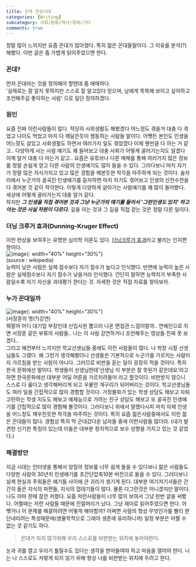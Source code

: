 ```yaml
---
title: 꼰대 전성시대
categories: [Writing]
subcategory: 사회/문화/역사/경제/기타
comments: true
---
```


정말 많이 느끼지만 요즘 꼰대가 많아졌다. 특히 젊은 꼰대들말이다. 그 이유를 분석(?) 해봤다.  이번 글은 좀 가볍게 읽어주었으면 한다.  

### 꼰대?
먼저 꼰대라는 것을 정의해야 할텐데 좀 애매하다.  
 '실제로는 잘 알지 못하지만 스스로 잘 알고있다 믿으며, 남에게 똑똑해 보이고 싶어하고 조언해주길 좋아하는 사람' 으로 일단 정의하겠다.  

### 원인
요즘 진짜 이런사람들이 많다. 적당히 사회생활도 해봤겠다 어느정도 겪을거 대충 다 겪었고 나이도 먹었고 마치 다 깨달은듯이 행동하는 사람들 말이다. 어쨋든 본인도 인생을 어느정도 살았고 사회생활도 하면서 여러가지 일도 겪었겠다 이제 웬만큼 다 아는 거 같고.. 다양하게 사는 사람 얘기도 꽤 들어보고 대충 사회가 어떻게 굴러가는지도 알겠다 이제 알거 대충 다 아는거 같고.. 요즘은 유튜브나 다른 매채를 통해 여러가지 많은 정보를 정말 손쉽게 얻고 다른 사람의 인생얘기도 많이 들을 수 있다. 그러다보니 마치 자기가 정말 많은 지식가지고 있고 많은 경험을 해본듯한 착각을 마주하게 되는 것이다. 술자리에서 누군가의 굴곡진 인생얘기를 듣자하면 마치 자기도 겪어보고 인생의 산전수전을 다 겪어본 것 같이 착각한다. 이렇게 다양하게 살아가는 사람얘기를 꽤 많이 들어봤다. 세상에 어떻게 굴러가는지 대충 알거 같다.  
하지만 ***그 인생을 직접 겪어본 것과 그냥 누군가의 얘기를 들어서 '그런인생도 있지' 하고 아는 것은 사실 차원이 다르다.*** 길을 아는 것과 그 길을 직접 걷는 것은 정말 다른 일이다.  

### 더닝 크루거 효과(Dunning-Kruger Effect)
이런 현상을 보여주는 유명한 심리학 이론도 있다. [더닝크루거 효과](https://en.wikipedia.org/wiki/Dunning%E2%80%93Kruger_effect)라고 불리는 인지편향이다.  
![image](https://github.com/user-attachments/assets/f9bb5ff1-5027-4050-a10c-9f3500445ba8){: width="40%" height="30%"}  
(source : wikipedia)  
능력이 낮은 사람은 실제 점수보다 자기 점수가 높다고 인식했다. 반면에 능력이 높은 사람은 실제점수보다 자기 점수가 낮을거라 인식했다. 간단히 말하면 능력치가 부족한 사람일수록 자기 자신을 과대평가 한다는 것. 자세한 것은 직접 자료를 찾아보자.  


### 누가 꼰대일까
![image](https://github.com/user-attachments/assets/38cdb373-e7f2-4f3a-8340-342025c5fea1){: width="40%" height="30%"}  
(서장훈의 명(?)강연)  
뭐랄까 어디 대기업 부장인데 신입사원 뽑으러 나온 면접관 느낌이랄까.. 연예인으로 치면 서장훈 같은 부류의 사람들.. 나는 이 사람 강연하거나 조언해주는 영상들 진짜 못 보겠다..  
그리고 예전부터 느끼지만 학교선생님들 중에도 이런 사람들이 많다. 나 학창 시절 선생님들도 그랬다. 왜 그런가 생각해봤더니 선생들은 기본적으로 누군가를 가르치는 사람이지 가르침을 받는 사람이 아니다. 그러므로 비판을 듣는 일이 굉장히 적을 것이다. 특히 한국 문화에선 말이다. 학생들이 선생님한테'선생님 이 부분은 잘 못된거 같은데요'라고 하면 한국문화에선 대부분 어딜 어른을 가르치려들어 라고 할것이다. 비판받지 않으니 스스로 다 옳다고 생각해버리게 되고 우물안 개구리가 되어버리는 것이다. 학교선생님들도 여러 일을 간접적으로 많이 경험할 것이다. 가정불화가 있는 학생 상담도 해보고 자퇴고민하는 학생 지도도 해보고 예체능으로 가려는 친구 상담도 해보고 또 굴곡진 인생얘기를 간접적으로 많이 경험해 볼것이다. 그러다보니 위에서 말했다시피 마치 이제 인생을 어느정도 깨우친듯한 착각을 마주하는 것이다.
특히 요즘 젊은사람중에서도 이런 젊은 꼰대들이 많다. 경험상 특히 막 군대갔다온 남자들 중에 이런사람들 많더라. (내가 발견한 신기한 특징이 있는데 이들은 대부분 정치적으로 보수 성향을 가지고 있는 것 같았다.)

### 해결방안
지금 시대는 인터넷을 통해서 양질의 정보를 너무 쉽게 들을 수 있다보니 젊은 사람들도 다양한 사람의 30년치 인생얘기를 초간단압축10분 버전으로 들을 수 있다. 그러다보니 실제 현실과 주워들은 얘기들 사이에 큰 괴리가 생기게 된다. 대부분 여기저기서들은 간간히 들은 지식의 파편들, 지식의 껍데기들이 많다. 물론 다그런것은 아니겠지만 말이다.
나도 아마 한때 잠깐 저랬다. 요즘 저런사람들이 너무 많이 보여서 그냥 한번 글을 써봤다. 어쩔때는 저런 사람들 때문에 진절머리가 났다. 그냥 재미로 읽어주었으면 한다. 어쨋거나 이 문제를 해결하려면 어떻게 해야할까? 어쩌면 사람의 항상 무엇인가를 빨리 판단내리려는 특성때문에(생물학적으로 그래야 생존에 유리하니까) 일정 부분은 어쩔 수 없는 것 같기도 하다. 
> 꼰대가 되지 않기위해 우리 스스로를 비판받는 위치에 놓아야한다.  

눈과 귀를 열고 우리가 틀릴수도 있다는 생각을 받아들여야 하고 마음을 열어야 한다. 나는 나 스스로도 저렇게 되지 않기 위해 항상 나를 비판받는 위치에 두려고 한다.
